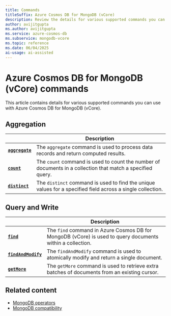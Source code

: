 ```yaml
---
title: Commands
titleSuffix: Azure Cosmos DB for MongoDB (vCore)
description: Review the details for various supported commands you can use with Azure Cosmos DB for MongoDB (vCore).
author: avijitgupta
ms.author: avijitgupta
ms.service: azure-cosmos-db
ms.subservice: mongodb-vcore
ms.topic: reference
ms.date: 06/04/2025
ai-usage: ai-assisted
---
```


# Azure Cosmos DB for MongoDB (vCore) commands

This article contains details for various supported commands you can use with Azure Cosmos DB for MongoDB (vCore).

## Aggregation

| | Description |
| --- | --- |
| **[`aggregate`](aggregation/aggregate.md)** | The `aggregate` command is used to process data records and return computed results. |
| **[`count`](aggregation/count.md)** | The `count` command is used to count the number of documents in a collection that match a specified query. |
| **[`distinct`](aggregation/distinct.md)** | The `distinct` command is used to find the unique values for a specified field across a single collection. |

## Query and Write

| | Description |
| --- | --- |
| **[`find`](query-and-write/find.md)** | The `find` command in Azure Cosmos DB for MongoDB (vCore) is used to query documents within a collection. |
| **[`findAndModify`](query-and-write/findandmodify.md)** | The `findAndModify` command is used to atomically modify and return a single document. |
| **[`getMore`](query-and-write/getMore.md)** | The `getMore` command is used to retrieve extra batches of documents from an existing cursor. |

## Related content

- [MongoDB operators](../operators/index.md)
- [MongoDB compatibility](../compatibility.md)
